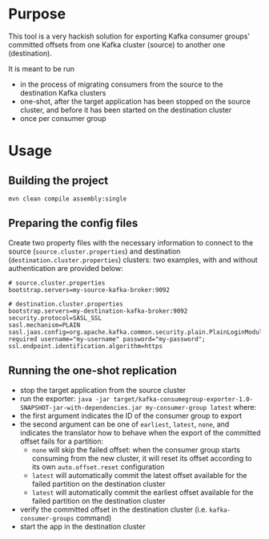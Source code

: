 # Purpose
This tool is a very hackish solution for exporting Kafka consumer groups' committed offsets from one Kafka cluster (source) to another one (destination).

It is meant to be run
- in the process of migrating consumers from the source to the destination Kafka clusters
- one-shot, after the target application has been stopped on the source cluster, and before it has been started on the destination cluster
- once per consumer group

# Usage

## Building the project
`mvn clean compile assembly:single`

## Preparing the config files
Create two property files with the necessary information to connect to the source (`source.cluster.properties`) and destination (`destination.cluster.properties`) clusters: two examples, with and without authentication are provided below:

```
# source.cluster.properties
bootstrap.servers=my-source-kafka-broker:9092
```

```
# destination.cluster.properties
bootstrap.servers=my-destination-kafka-broker:9092
security.protocol=SASL_SSL
sasl.mechanism=PLAIN
sasl.jaas.config=org.apache.kafka.common.security.plain.PlainLoginModule required username="my-username" password="my-password";
ssl.endpoint.identification.algorithm=https
```

## Running the one-shot replication
- stop the target application from the source cluster
- run the exporter:
`java -jar target/kafka-consumegroup-exporter-1.0-SNAPSHOT-jar-with-dependencies.jar my-consumer-group latest`
where:
- the first argument indicates the ID of the consumer group to export
- the second argument can be one of `earliest`, `latest`, `none`, and indicates the translator how to behave when the export of the committed offset fails for a partition:
  - `none` will skip the failed offset: when the consumer group starts consuming from the new cluster, it will reset its offset according to its own `auto.offset.reset` configuration
  - `latest` will automatically commit the latest offset available for the failed partition on the destination cluster
  - `latest` will automatically commit the earliest offset available for the failed partition on the destination cluster
- verify the committed offset in the destination cluster (i.e. `kafka-consumer-groups` command)
- start the app in the destination cluster
